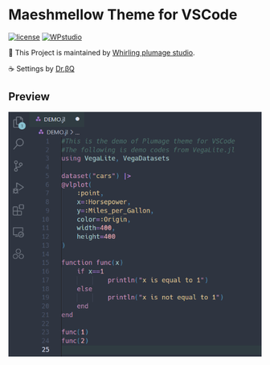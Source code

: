 # Maeshmellow Theme for VSCode
[![license](https://img.shields.io/badge/license-GPL--3.0-9ee0e0)](https://github.com/doctorbetaq/marshmallow-theme-visual-studio-code/blob/main/LICENSE)
[![WPstudio](https://img.shields.io/badge/Studio-WhirlingPlumage-9ee0e0)](https://www.facebook.com/WhirlingPlumage)

🎵 This Project is maintained by [Whirling plumage studio](https://www.facebook.com/WhirlingPlumage/?ref=pages_you_manage).

☕ Settings by [Dr.βQ](https://twitter.com/Dr_betaQ)

## Preview
![preview](https://github.com/doctorbetaq/marshmallow-theme-visual-studio-code/blob/main/pictures/demo1.png)
